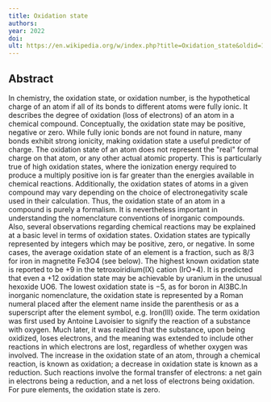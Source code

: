 ```yaml
---
title: Oxidation state
authors: 
year: 2022
doi: 
ult: https://en.wikipedia.org/w/index.php?title=Oxidation_state&oldid=1093769690
---
```

## Abstract
In chemistry, the oxidation state, or oxidation number, is the hypothetical charge of an atom if all of its bonds to different atoms were fully ionic. It describes the degree of oxidation (loss of electrons) of an atom in a chemical compound. Conceptually, the oxidation state may be positive, negative or zero. While fully ionic bonds are not found in nature, many bonds exhibit strong ionicity, making oxidation state a useful predictor of charge.
The oxidation state of an atom does not represent the "real" formal charge on that atom, or any other actual atomic property. This is particularly true of high oxidation states, where the ionization energy required to produce a multiply positive ion is far greater than the energies available in chemical reactions. Additionally, the oxidation states of atoms in a given compound may vary depending on the choice of electronegativity scale used in their calculation. Thus, the oxidation state of an atom in a compound is purely a formalism. It is nevertheless important in understanding the nomenclature conventions of inorganic compounds. Also, several observations regarding chemical reactions may be explained at a basic level in terms of oxidation states.
Oxidation states are typically represented by integers which may be positive, zero, or negative. In some cases, the average oxidation state of an element is a fraction, such as 8/3 for iron in magnetite Fe3O4 (see below). The highest known oxidation state is reported to be +9 in the tetroxoiridium(IX) cation (IrO+4). It is predicted that even a +12 oxidation state may be achievable by uranium in the unusual hexoxide UO6. The lowest oxidation state is −5, as for boron in Al3BC.In inorganic nomenclature, the oxidation state is represented by a Roman numeral placed after the element name inside the parenthesis or as a superscript after the element symbol, e.g. Iron(III) oxide.
The term oxidation was first used by Antoine Lavoisier to signify the reaction of a substance with oxygen. Much later, it was realized that the substance, upon being oxidized, loses electrons, and the meaning was extended to include other reactions in which electrons are lost, regardless of whether oxygen was involved.
The increase in the oxidation state of an atom, through a chemical reaction, is known as oxidation; a decrease in oxidation state is known as a reduction. Such reactions involve the formal transfer of electrons: a net gain in electrons being a reduction, and a net loss of electrons being oxidation. For pure elements, the oxidation state is zero.
